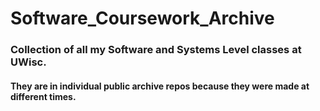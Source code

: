 # Software_Coursework_Archive

### Collection of all my Software and Systems Level classes at UWisc.
#### They are in individual public archive repos because they were made at different times. 
